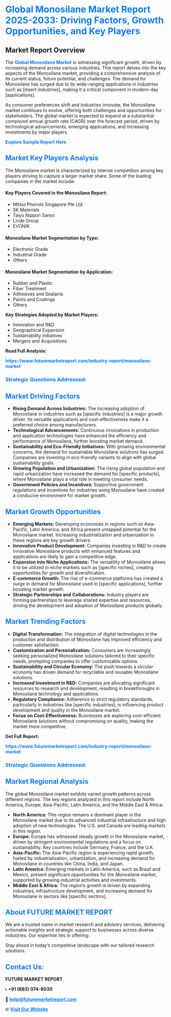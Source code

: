 <h1 style="color: #007BFF;">Global Monosilane Market Report 2025-2033: Driving Factors, Growth Opportunities, and Key Players</h1>

<section id="overview">
<h2>Market Report Overview</h2>
<p>The <a href="https://www.futuremarketreport.com/industry-report/monosilane-market" style="color: #007BFF; text-decoration: none;"><strong>Global Monosilane Market</strong></a> is witnessing significant growth, driven by increasing demand across various industries. This report delves into the key aspects of the Monosilane market, providing a comprehensive analysis of its current status, future potential, and challenges. The demand for Monosilane has surged due to its wide-ranging applications in industries such as [insert industries], making it a critical component in modern-day [applications].</p>
<p>As consumer preferences shift and industries innovate, the Monosilane market continues to evolve, offering both challenges and opportunities for stakeholders. The global market is expected to expand at a substantial compound annual growth rate (CAGR) over the forecast period, driven by technological advancements, emerging applications, and increasing investments by major players.</p>
</section>

<section id="overview">
<p><a href="https://www.futuremarketreport.com/request-sample/reportId=84909" style="color: #007BFF; text-decoration: none;"><strong>Explore Sample Report Here</strong></a></p>
</section>

<section id="key-players">
<h2 style="color: #007BFF;">Market Key Players Analysis</h2>
<p>The Monosilane market is characterized by intense competition among key players striving to capture a larger market share. Some of the leading companies in the market include:</p>
<h4>Key Players Covered in the Monosilane Report:</h4>
<ul><li>Mitsui Phenols Singapore Pte Ltd</li><li>SK Materials</li><li>Taiyo Nippon Sanso</li><li>Linde Group</li><li>EVONIK</li></ul>
<h4>Monosilane Market Segmentation by Type:</h4>
<ul><li>Electronic Grade</li><li>Industrial Grade</li><li>Others</li></ul>

<h4>Monosilane Market Segmentation by Application:</h4>
<ul><li>Rubber and Plastic</li><li>Fiber Treatment</li><li>Adhesives and Sealants</li><li>Paints and Coatings</li><li>Others</li></ul>
<p><strong>Key Strategies Adopted by Market Players:</strong></p>
<ul>
<li>Innovation and R&D</li>
<li>Geographical Expansion</li>
<li>Sustainability Initiatives</li>
<li>Mergers and Acquisitions</li>
</ul>
</section>

<section>
<p><strong>Read Full Analysis: </strong></p><a href="https://www.futuremarketreport.com/industry-report/monosilane-market" style="color: #007BFF; text-decoration: none;"><strong>https://www.futuremarketreport.com/industry-report/monosilane-market</strong></a>
<h3 style="color: #007BFF;">Strategic Questions Addressed:</h3>
</section>

<section id="driving-factors">
<h2 style="color: #007BFF;">Market Driving Factors</h2>
<ul>
<li><strong>Rising Demand Across Industries:</strong> The increasing adoption of Monosilane in industries such as [specific industries] is a major growth driver. Its versatile applications and cost-effectiveness make it a preferred choice among manufacturers.</li>
<li><strong>Technological Advancements:</strong> Continuous innovations in production and application technologies have enhanced the efficiency and performance of Monosilane, further boosting market demand.</li>
<li><strong>Sustainability and Eco-Friendly Initiatives:</strong> With growing environmental concerns, the demand for sustainable Monosilane solutions has surged. Companies are investing in eco-friendly variants to align with global sustainability goals.</li>
<li><strong>Growing Population and Urbanization:</strong> The rising global population and rapid urbanization have increased the demand for [specific products], where Monosilane plays a vital role in meeting consumer needs.</li>
<li><strong>Government Policies and Incentives:</strong> Supportive government regulations and incentives for industries using Monosilane have created a conducive environment for market growth.</li>
</ul>
</section>

<section id="growth-opportunities">
<h2 style="color: #007BFF;">Market Growth Opportunities</h2>
<ul>
<li><strong>Emerging Markets:</strong> Developing economies in regions such as Asia-Pacific, Latin America, and Africa present untapped potential for the Monosilane market. Increasing industrialization and urbanization in these regions are key growth drivers.</li>
<li><strong>Innovative Product Development:</strong> Companies investing in R&D to create innovative Monosilane products with enhanced features and applications are likely to gain a competitive edge.</li>
<li><strong>Expansion into Niche Applications:</strong> The versatility of Monosilane allows it to be utilized in niche markets such as [specific niches], creating opportunities for growth and diversification.</li>
<li><strong>E-commerce Growth:</strong> The rise of e-commerce platforms has created a surge in demand for Monosilane used in [specific applications], further boosting market growth.</li>
<li><strong>Strategic Partnerships and Collaborations:</strong> Industry players are forming partnerships to leverage shared expertise and resources, driving the development and adoption of Monosilane products globally.</li>
</ul>
</section>

<section id="trending-factors">
<h2 style="color: #007BFF;">Market Trending Factors</h2>
<ul>
<li><strong>Digital Transformation:</strong> The integration of digital technologies in the production and distribution of Monosilane has improved efficiency and customer satisfaction.</li>
<li><strong>Customization and Personalization:</strong> Consumers are increasingly seeking personalized Monosilane solutions tailored to their specific needs, prompting companies to offer customizable options.</li>
<li><strong>Sustainability and Circular Economy:</strong> The push towards a circular economy has driven demand for recyclable and reusable Monosilane solutions.</li>
<li><strong>Increased Investment in R&D:</strong> Companies are allocating significant resources to research and development, resulting in breakthroughs in Monosilane technology and applications.</li>
<li><strong>Regulatory Compliance:</strong> Adherence to strict regulatory standards, particularly in industries like [specific industries], is influencing product development and quality in the Monosilane market.</li>
<li><strong>Focus on Cost-Effectiveness:</strong> Businesses are exploring cost-efficient Monosilane solutions without compromising on quality, making the market more competitive.</li>
</ul>
</section>

<section>
<p><strong>Get Full Report: </strong></p><a href="https://www.futuremarketreport.com/industry-report/monosilane-market" style="color: #007BFF; text-decoration: none;"><strong>https://www.futuremarketreport.com/industry-report/monosilane-market</strong></a>
<h3 style="color: #007BFF;">Strategic Questions Addressed:</h3>
</section>


<section id="regional-analysis">
<h2 style="color: #007BFF;">Market Regional Analysis</h2>
<p>The global Monosilane market exhibits varied growth patterns across different regions. The key regions analyzed in this report include North America, Europe, Asia-Pacific, Latin America, and the Middle East & Africa:</p>
<ul>
<li><strong>North America:</strong> This region remains a dominant player in the Monosilane market due to its advanced industrial infrastructure and high adoption of new technologies. The U.S. and Canada are leading markets in this region.</li>
<li><strong>Europe:</strong> Europe has witnessed steady growth in the Monosilane market, driven by stringent environmental regulations and a focus on sustainability. Key countries include Germany, France, and the U.K.</li>
<li><strong>Asia-Pacific:</strong> The Asia-Pacific region is experiencing rapid growth, fueled by industrialization, urbanization, and increasing demand for Monosilane in countries like China, India, and Japan.</li>
<li><strong>Latin America:</strong> Emerging markets in Latin America, such as Brazil and Mexico, present significant opportunities for the Monosilane market, supported by growing industrial activities and investments.</li>
<li><strong>Middle East & Africa:</strong> The region’s growth is driven by expanding industries, infrastructure development, and increasing demand for Monosilane in sectors like [specific sectors].</li>
</ul>
</section>

<footer>
<h2 style="color: #007BFF;">About FUTURE MARKET REPORT</h2>
<p>We are a trusted name in market research and advisory services, delivering actionable insights and strategic support to businesses across diverse industries. Our expertise lies in offering:</p>

<p>Stay ahead in today’s competitive landscape with our tailored research solutions.</p>

<h2 style="color: #007BFF;">Contact Us:</h2>
<p><strong>FUTURE MARKET REPORT</strong></p>
<p>📞 <strong>+91 (883) 074-8030</strong></p>
<p>📧 <strong><a href="mailto:help@futuremarketreport.com" style="color: #007BFF;">help@futuremarketreport.com</a></strong></p>
<p>🌐 <strong><a href="https://www.futuremarketreport.com/" style="color: #007BFF;">Visit Our Website</a></strong></p>
</footer>